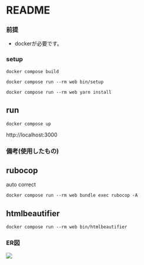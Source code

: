 # README

### 前提

- dockerが必要です。

### setup

```
docker compose build
```

```
docker compose run --rm web bin/setup
```


```
docker compose run --rm web yarn install
```

## run

```
docker compose up
```

http://localhost:3000

### 備考(使用したもの)

## rubocop

auto correct

```
docker compose run --rm web bundle exec rubocop -A
```

## htmlbeautifier


```
docker compose run --rm web bin/htmlbeautifier
```

### ER図

![](/rails_ec/img_for_readme/mermaid-diagram-2023-10-16-105935.png)

